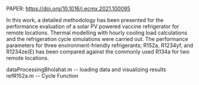 PAPER: https://doi.org/10.1016/j.ecmx.2021.100095

In this work, a detailed methodology has been presented for the performance
evaluation of a solar PV powered vaccine refrigerator for remote locations. Thermal
modelling with hourly cooling load calculations and the refrigeration cycle simulations
were carried out. The performance parameters for three environment-friendly
refrigerants; R152a, R1234yf, and R1234ze(E) has been compared against the
commonly used R134a for two remote locations.


dataProcessingBholahat.m -- loading data and visualizing results
refR152a.m -- Cycle Function


